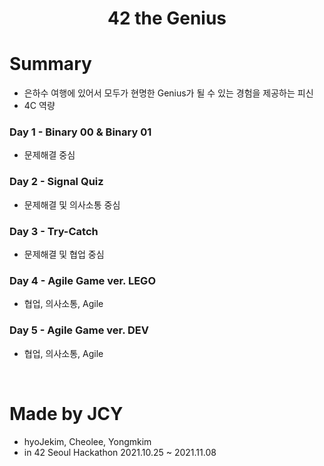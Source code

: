 <h1 align="center">42 the Genius</h1>
  
# Summary
- 은하수 여행에 있어서 모두가 현명한 Genius가 될 수 있는 경험을 제공하는 피신
- 4C 역량

### Day 1 - Binary 00 & Binary 01
- 문제해결 중심

### Day 2 - Signal Quiz
- 문제해결 및 의사소통 중심

### Day 3 - Try-Catch
- 문제해결 및 협업 중심

### Day 4 - Agile Game ver. LEGO
- 협업, 의사소통, Agile

### Day 5 - Agile Game ver. DEV
- 협업, 의사소통, Agile

<br/>

# Made by JCY
- hyoJekim, Cheolee, Yongmkim
- in 42 Seoul Hackathon 2021.10.25 ~ 2021.11.08
